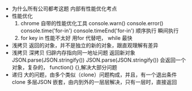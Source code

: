 - 为什么所有公司都考这题
  内部有性能优化考点
- 性能优化
  1. chrome 自带的性能优化工具
    console.warn() console.error()
    console.time('for-in') console.timeEnd('for-in')
    顺序执行 瞬间执行
  2. for key in 性能不太好 用for 代替吧， while 最快
- 浅拷贝 返回的对象，并不是独立的新的对象，跟直观理解有差异
- 浅拷贝 深拷贝 归辟内存指向同一地址问题
  返回新对象 JSON.parse(JSON.stringify())
  JSON.parse(JSON.stringify())
  会返回一个对象，复杂的， function() {},解决大部分问题
- 递归
  大的问题，由多个类似（clone）问题构成，并且，有一个退出条件
  clone 多层JSON 嵌套，由内到外的一层层解决，只有一层时，直接返回